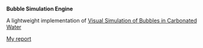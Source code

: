 **Bubble Simulation Engine**

A lightweight implementation of [Visual Simulation of Bubbles in Carbonated Water](https://www.art-science.org/journal/v11n4/v11n4pp118/artsci-v11n4pp118.pdf)

[My report](https://docs.google.com/document/d/1gGiMGLdpfJ87baFzauLRMQOXar6mvnzLmlwj470Ulws/edit?usp=sharing)
